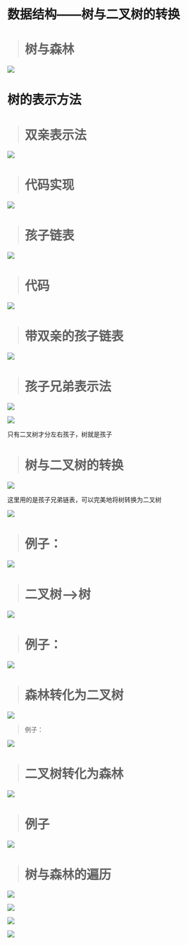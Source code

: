 数据结构——树与二叉树的转换
==============

> 树与森林
> ====

![](https://i0.hdslb.com/bfs/article/5e173ec025e8e06a8a826c96a6e7b70679ef1fff.png)

树的表示方法
======

> 双亲表示法
> =====

![](https://i0.hdslb.com/bfs/article/25df5542293c8c77a9dbb75094063d78474ca79a.png)

> 代码实现
> ====

![](https://i0.hdslb.com/bfs/article/1f25226d0c89e880b6065b16897c45b10405cdb5.png)

> 孩子链表
> ====

![](https://i0.hdslb.com/bfs/article/3573d2d0dc81565fb037147051319ae217bffdb0.png)

> 代码
> ==

![](https://i0.hdslb.com/bfs/article/9e217401be869a4442eaa22e5f790ce196ec3c8e.png)

> 带双亲的孩子链表
> ========

![](https://i0.hdslb.com/bfs/article/d4fe5e6a93d00e2cf23436fbd80368899b6b6cb2.png)

> 孩子兄弟表示法
> =======

![](https://i0.hdslb.com/bfs/article/40d31c81cf3eaa7d5ca74d1f6df9860e482fa4da.png)

![](https://i0.hdslb.com/bfs/article/99f4ad2ef303f86310981501a8cd717bd0faf0ee.png)

只有二叉树才分左右孩子，树就是孩子

> 树与二叉树的转换
> ========

![](https://i0.hdslb.com/bfs/article/7a76e8c7ec26c6a42f8089bdf7b13310c1419909.png)

这里用的是孩子兄弟链表，可以完美地将树转换为二叉树

![](https://i0.hdslb.com/bfs/article/b7f0f5ae275dbf61dc92c16306c1b0e9278a3f41.png)

> 例子：
> ===

![](https://i0.hdslb.com/bfs/article/5530454e287228961d8af77070e80b4ce0d5c8c9.png)

> 二叉树-->树
> =======

![](https://i0.hdslb.com/bfs/article/03ec20422e60e96d3335840476f804c301acc94a.png)

> 例子：
> ===

![](https://i0.hdslb.com/bfs/article/f7f2978be80899adb1460b566b9d2e9c11badb62.png)

> 森林转化为二叉树
> ========

![](https://i0.hdslb.com/bfs/article/04917e47e28b51890cd4ede28b72abb8124b87b3.png)

> 例子：
> 

![](https://i0.hdslb.com/bfs/article/2455077bfa52171ce1c2bd891196dd197abe1845.png)

> 二叉树转化为森林
> ========

![](https://i0.hdslb.com/bfs/article/798378a9b6ba79942a01030be6622a15a2feaac4.png)

> 例子
> ==

![](https://i0.hdslb.com/bfs/article/6bed075e8e496ec872715c6c8d4e77cbc62f8fe1.png)

> 树与森林的遍历
> =====

![](https://i0.hdslb.com/bfs/article/f39e65d7c0c6ace37f234d05b4fa0e657d6b2de4.png)

![](https://i0.hdslb.com/bfs/article/1b85e0e828509b3b51d1444e8c34148aad1bad50.png)

![](https://i0.hdslb.com/bfs/article/bcb216198645dd2c8f0e85d07e5945b9cdc021b4.png)

![](https://i0.hdslb.com/bfs/article/e76acaff0bb4f34f83c48982c39968ba7f96f929.png)

  

  


